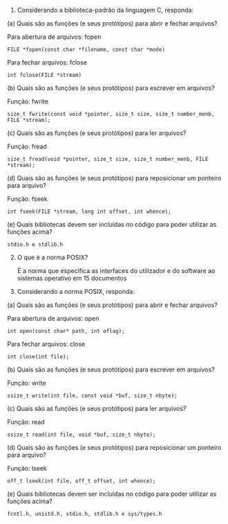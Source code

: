 1. Considerando a biblioteca-padrão da linguagem C, responda:

(a) Quais são as funções (e seus protótipos) para abrir e fechar arquivos?

Para abertura de arquivos: fopen

	FILE *fopen(const char *filename, const char *mode)
 
Para fechar arquivos: fclose

	int fclose(FILE *stream)



(b) Quais são as funções (e seus protótipos) para escrever em arquivos?

Função: fwrite

	size_t fwrite(const void *pointer, size_t size, size_t number_menb, FILE *stream);


(c) Quais são as funções (e seus protótipos) para ler arquivos?

Função: fread

	size_t fread(void *pointer, size_t size, size_t number_menb, FILE *stream);
	

(d) Quais são as funções (e seus protótipos) para reposicionar um ponteiro para arquivo?

Função: fseek

	int fseek(FILE *stream, long int offset, int whence);


(e) Quais bibliotecas devem ser incluídas no código para poder utilizar as funções acima?

	stdio.h e stdlib.h	


2. O que é a norma POSIX?

	É a norma que especifica as interfaces do utilizador e do software ao sistemas operativo em 15 documentos


3. Considerando a norma POSIX, responda:

(a) Quais são as funções (e seus protótipos) para abrir e fechar arquivos?

Para abertura de arquivos: open

	int open(const char* path, int oflag);
 
Para fechar arquivos: close

	int close(int file);


(b) Quais são as funções (e seus protótipos) para escrever em arquivos?

Função: write

	ssize_t write(int file, const void *buf, size_t nbyte);


(c) Quais são as funções (e seus protótipos) para ler arquivos?

Função: read

	ssize_t read(int file, void *buf, size_t nbyte);


(d) Quais são as funções (e seus protótipos) para reposicionar um ponteiro para arquivo?

Função: lseek

	off_t lseek(int file, off_t offset, int whence);



(e) Quais bibliotecas devem ser incluídas no código para poder utilizar as funções acima?

	fcntl.h, unistd.h, stdio.h, stdlib.h e sys/types.h

